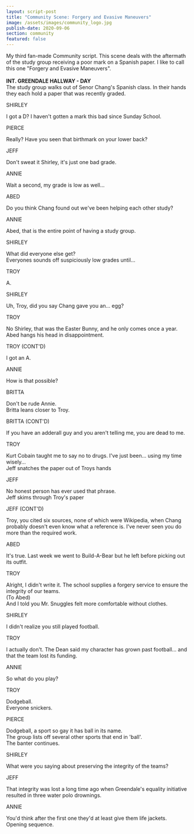 ```yaml
---
layout: script-post
title: "Community Scene: Forgery and Evasive Maneuvers"
image: /assets/images/community_logo.jpg
publish-date: 2020-09-06
section: community
featured: false
---
```

<div class = "lead-in">My third fan-made Community script. This scene deals with the aftermath of the study group receiving a poor mark on a Spanish paper. I like to call this one "Forgery and Evasive Maneuvers".</div>

<br>

<div class = "action"><strong>INT. GREENDALE HALLWAY - DAY</strong></div>
<div class = "action">The study group walks out of Senor Chang's Spanish class. In their hands they each hold a paper that was recently graded.</div>


<p class = "character"> SHIRLEY </p> 
I got a D? I haven't gotten a mark this bad since Sunday School.

<p class = "character"> PIERCE </p> 
Really? Have you seen that birthmark on your lower back?

<p class = "character"> JEFF </p> 
Don't sweat it Shirley, it's just one bad grade.

<p class = "character"> ANNIE </p> 
Wait a second, my grade is low as well...

<p class = "character"> ABED </p> 
Do you think Chang found out we've been helping each other study?

<p class = "character"> ANNIE </p> 
Abed, that is the entire point of having a study group.

<p class = "character"> SHIRLEY </p> 
What did everyone else get?

<div class = "action"> Everyones sounds off suspiciously low grades until...</div>

<p class = "character"> TROY </p>
A.

<p class = "character"> SHIRLEY </p> 
Uh, Troy, did you say Chang gave you an... egg?

<p class = "character"> TROY </p> 
No Shirley, that was the Easter Bunny, and he only comes once a year.

<div class = "action">Abed hangs his head in disappointment.</div>

<p class = "character"> TROY (CONT'D) </p>
I got an A.

<p class = "character"> ANNIE </p> 
How is that possible?

<p class = "character"> BRITTA </p> 
Don't be rude Annie.

<div class = "action">Britta leans closer to Troy.</div>

<p class = "character"> BRITTA (CONT'D) </p> 
If you have an adderall guy and you aren't telling 
me, you are dead to me.

<p class = "character"> TROY </p> 
Kurt Cobain taught me to say no to drugs. I've just been... using my time wisely...

<div class = "action">Jeff snatches the paper out of Troys hands</div>

<p class = "character"> JEFF </p> 
No honest person has ever used that phrase.

<div class = "action">Jeff skims through Troy's paper</div>

<p class = "character"> JEFF (CONT'D) </p> 
Troy, you cited six sources, none of which were Wikipedia, when Chang probably doesn't even know what a reference is. I've never seen you do more than the required work.

<p class = "character"> ABED </p> 
It's true. Last week we went to Build-A-Bear but he left before picking out its outfit.

<p class = "character"> TROY </p> 
Alright, I didn't write it. The school supplies a forgery service to ensure the integrity of our teams.
<br>
(To Abed)
<br>
And I told you Mr. Snuggles felt more comfortable without clothes.

<p class = "character"> SHIRLEY </p> 
I didn't realize you still played football.

<p class = "character"> TROY </p> 
I actually don't. The Dean said my character has grown past football... and that the team lost its funding.

<p class = "character"> ANNIE </p> 
So what do you play?

<p class = "character"> TROY </p> 
Dodgeball.

<div class = "action">Everyone snickers.</div>

<p class = "character"> PIERCE </p>
Dodgeball, a sport so gay it has ball in its name.

<div class = "action">The group lists off several other sports that end in 'ball'.</div>
<div class = "action">The banter continues.</div>

<p class = "character"> SHIRLEY </p> 
What were you saying about preserving the integrity of the teams?

<p class = "character"> JEFF </p> 
That integrity was lost a long time ago when Greendale's equality initiative resulted in three water polo drownings.

<p class = "character"> ANNIE </p> 
You'd think after the first one they'd at least give them life jackets.

<div class = "action">Opening sequence.</div>
